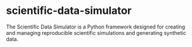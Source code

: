 # scientific-data-simulator
The Scientific Data Simulator is a Python framework designed for creating and managing reproducible scientific simulations and generating synthetic data. 
